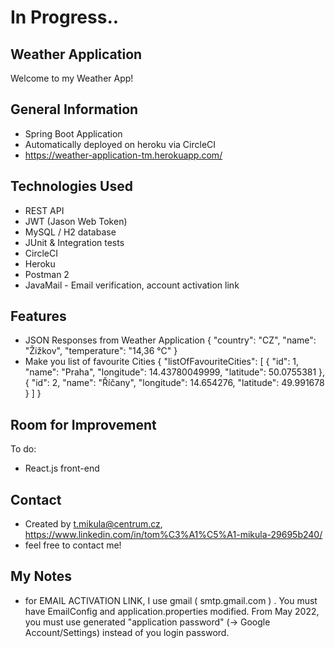 # In Progress.. 





## Weather Application
Welcome to my Weather App!

## General Information 
- Spring Boot Application
- Automatically deployed on heroku via CircleCI
- https://weather-application-tm.herokuapp.com/

## Technologies Used
- REST API
- JWT (Jason Web Token)
- MySQL / H2 database
- JUnit & Integration tests
- CircleCI
- Heroku
- Postman 2
- JavaMail - Email verification, account activation link

## Features
- JSON Responses from Weather Application
  {
  "country": "CZ",
  "name": "Žižkov",
  "temperature": "14,36 °C"
  }
- Make you list of favourite Cities {
  "listOfFavouriteCities": [
  {
  "id": 1,
  "name": "Praha",
  "longitude": 14.43780049999,
  "latitude": 50.0755381
  },
  {
  "id": 2,
  "name": "Říčany",
  "longitude": 14.654276,
  "latitude": 49.991678
  }
  ]
  }
## Room for Improvement
To do:
- React.js front-end

## Contact
- Created by t.mikula@centrum.cz,
  https://www.linkedin.com/in/tom%C3%A1%C5%A1-mikula-29695b240/
- feel free to contact me!

## My Notes
- for EMAIL ACTIVATION LINK, I use gmail ( smtp.gmail.com ) . You must have EmailConfig and application.properties modified.
  From May 2022, you must use generated "application password" (-> Google Account/Settings) instead of you login password.